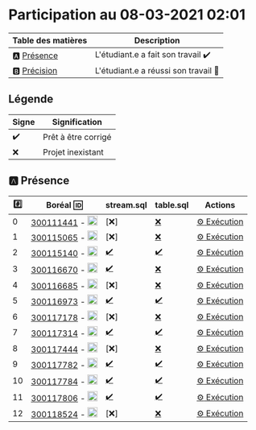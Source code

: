 # Participation au 08-03-2021 02:01

| Table des matières            | Description                                             |
|-------------------------------|---------------------------------------------------------|
| :a: [Présence](#a-présence)   | L'étudiant.e a fait son travail    :heavy_check_mark:   |
| :b: [Précision](#b-précision) | L'étudiant.e a réussi son travail  :tada:               |

## Légende

| Signe              | Signification                 |
|--------------------|-------------------------------|
| :heavy_check_mark: | Prêt à être corrigé           |
| :x:                | Projet inexistant             |

## :a: Présence

|:hash:| Boréal :id:                | stream.sql  | table.sql | Actions |
|------|----------------------------|-------------|-----------|---------|
| 0 | [300111441](../300111441) - <image src='https://avatars0.githubusercontent.com/u/55207099?s=460&v=4' width=20 height=20></image> | [:x:] | [:x:](../300111441/table.sql) | [:gear: Exécution]() |
| 1 | [300115065](../300115065) - <image src='https://avatars0.githubusercontent.com/u/54910778?s=460&v=4' width=20 height=20></image> | [:x:] | [:x:](../300115065/table.sql) | [:gear: Exécution]() |
| 2 | [300115140](../300115140) - <image src='https://avatars0.githubusercontent.com/u/54910329?s=460&v=4' width=20 height=20></image> | [:heavy_check_mark:](../300115140/stream.sql) | [:heavy_check_mark:](../300115140/table.sql) | [:gear: Exécution]() |
| 3 | [300116670](../300116670) - <image src='https://avatars0.githubusercontent.com/u/55238107?s=460&v=4' width=20 height=20></image> | [:heavy_check_mark:](../300116670/stream.sql) | [:x:](../300116670/table.sql) | [:gear: Exécution]() |
| 4 | [300116685](../300116685) - <image src='https://avatars0.githubusercontent.com/u/54910751?s=460&v=4' width=20 height=20></image> | [:x:] | [:x:](../300116685/table.sql) | [:gear: Exécution]() |
| 5 | [300116973](../300116973) - <image src='https://avatars0.githubusercontent.com/u/54910252?s=460&v=4' width=20 height=20></image> | [:heavy_check_mark:](../300116973/stream.sql) | [:heavy_check_mark:](../300116973/table.sql) | [:gear: Exécution]() |
| 6 | [300117178](../300117178) - <image src='https://avatars0.githubusercontent.com/u/54910937?s=460&v=4' width=20 height=20></image> | [:x:] | [:x:](../300117178/table.sql) | [:gear: Exécution]() |
| 7 | [300117314](../300117314) - <image src='https://avatars0.githubusercontent.com/u/54910700?s=460&v=4' width=20 height=20></image> | [:heavy_check_mark:](../300117314/stream.sql) | [:heavy_check_mark:](../300117314/table.sql) | [:gear: Exécution]() |
| 8 | [300117444](../300117444) - <image src='https://avatars0.githubusercontent.com/u/54910261?s=460&v=4' width=20 height=20></image> | [:x:] | [:x:](../300117444/table.sql) | [:gear: Exécution]() |
| 9 | [300117782](../300117782) - <image src='https://avatars0.githubusercontent.com/u/56364697?s=460&v=4' width=20 height=20></image> | [:heavy_check_mark:](../300117782/stream.sql) | [:heavy_check_mark:](../300117782/table.sql) | [:gear: Exécution]() |
| 10 | [300117784](../300117784) - <image src='https://avatars0.githubusercontent.com/u/54910102?s=460&v=4' width=20 height=20></image> | [:heavy_check_mark:](../300117784/stream.sql) | [:heavy_check_mark:](../300117784/table.sql) | [:gear: Exécution]() |
| 11 | [300117806](../300117806) - <image src='https://avatars0.githubusercontent.com/u/54910103?s=460&v=4' width=20 height=20></image> | [:heavy_check_mark:](../300117806/stream.sql) | [:heavy_check_mark:](../300117806/table.sql) | [:gear: Exécution]() |
| 12 | [300118524](../300118524) - <image src='https://avatars0.githubusercontent.com/u/56364857?s=460&v=4' width=20 height=20></image> | [:x:] | [:x:](../300118524/table.sql) | [:gear: Exécution]() |
